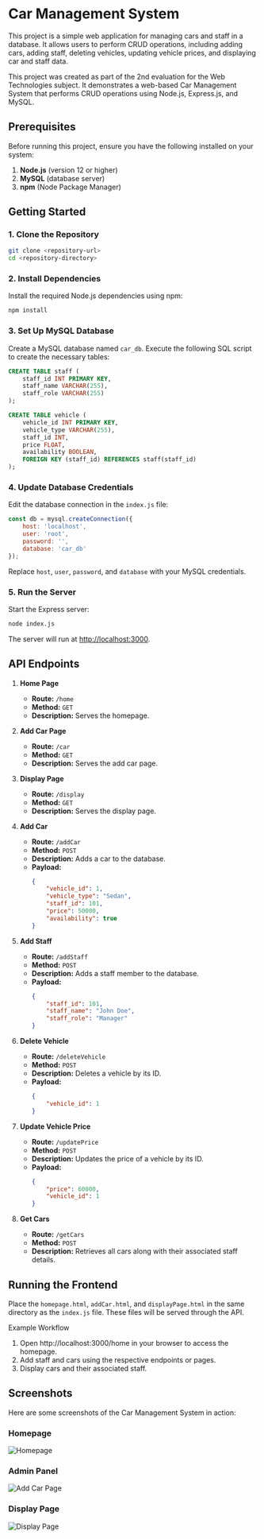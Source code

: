 # Car Management System

This project is a simple web application for managing cars and staff in a database. It allows users to perform CRUD operations, including adding cars, adding staff, deleting vehicles, updating vehicle prices, and displaying car and staff data.

This project was created as part of the 2nd evaluation for the Web Technologies subject. It demonstrates a web-based Car Management System that performs CRUD operations using Node.js, Express.js, and MySQL.

## Prerequisites

Before running this project, ensure you have the following installed on your system:

1. **Node.js** (version 12 or higher)
2. **MySQL** (database server)
3. **npm** (Node Package Manager)

## Getting Started

### 1. Clone the Repository
```bash
git clone <repository-url>
cd <repository-directory>
```

### 2. Install Dependencies
Install the required Node.js dependencies using npm:
```bash
npm install
```

### 3. Set Up MySQL Database
Create a MySQL database named `car_db`. Execute the following SQL script to create the necessary tables:
```sql
CREATE TABLE staff (
    staff_id INT PRIMARY KEY,
    staff_name VARCHAR(255),
    staff_role VARCHAR(255)
);

CREATE TABLE vehicle (
    vehicle_id INT PRIMARY KEY,
    vehicle_type VARCHAR(255),
    staff_id INT,
    price FLOAT,
    availability BOOLEAN,
    FOREIGN KEY (staff_id) REFERENCES staff(staff_id)
);
```

### 4. Update Database Credentials
Edit the database connection in the `index.js` file:

```javascript
const db = mysql.createConnection({
    host: 'localhost',
    user: 'root',
    password: '',
    database: 'car_db'
});
```
Replace `host`, `user`, `password`, and `database` with your MySQL credentials.

### 5. Run the Server
Start the Express server:

```bash
node index.js
```
The server will run at [http://localhost:3000](http://localhost:3000).

## API Endpoints

1. **Home Page**
   - **Route:** `/home`
   - **Method:** `GET`
   - **Description:** Serves the homepage.

2. **Add Car Page**
   - **Route:** `/car`
   - **Method:** `GET`
   - **Description:** Serves the add car page.

3. **Display Page**
   - **Route:** `/display`
   - **Method:** `GET`
   - **Description:** Serves the display page.

4. **Add Car**
   - **Route:** `/addCar`
   - **Method:** `POST`
   - **Description:** Adds a car to the database.
   - **Payload:**
     ```json
     {
         "vehicle_id": 1,
         "vehicle_type": "Sedan",
         "staff_id": 101,
         "price": 50000,
         "availability": true
     }
     ```

5. **Add Staff**
   - **Route:** `/addStaff`
   - **Method:** `POST`
   - **Description:** Adds a staff member to the database.
   - **Payload:**
     ```json
     {
         "staff_id": 101,
         "staff_name": "John Doe",
         "staff_role": "Manager"
     }
     ```

6. **Delete Vehicle**
   - **Route:** `/deleteVehicle`
   - **Method:** `POST`
   - **Description:** Deletes a vehicle by its ID.
   - **Payload:**
     ```json
     {
         "vehicle_id": 1
     }
     ```

7. **Update Vehicle Price**
   - **Route:** `/updatePrice`
   - **Method:** `POST`
   - **Description:** Updates the price of a vehicle by its ID.
   - **Payload:**
     ```json
     {
         "price": 60000,
         "vehicle_id": 1
     }
     ```

8. **Get Cars**
   - **Route:** `/getCars`
   - **Method:** `POST`
   - **Description:** Retrieves all cars along with their associated staff details.

## Running the Frontend

Place the `homepage.html`, `addCar.html`, and `displayPage.html` in the same directory as the `index.js` file. These files will be served through the API.

Example Workflow
1. Open http://localhost:3000/home in your browser to access the homepage.
2. Add staff and cars using the respective endpoints or pages.
3. Display cars and their associated staff.

## Screenshots

Here are some screenshots of the Car Management System in action:

### Homepage
![Homepage](images/image3.png)

### Admin Panel
![Add Car Page](images/image1.png)

### Display Page
![Display Page](images/image2.png)

